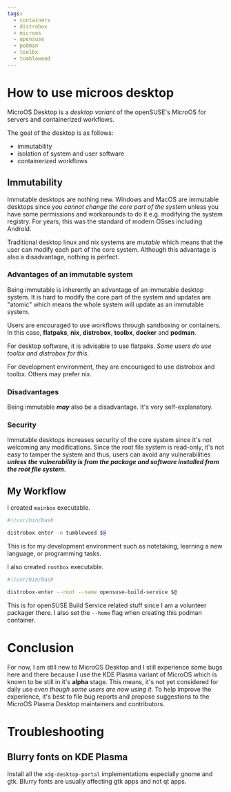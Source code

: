 ```yaml
---
tags:
  - containers
  - distrobox
  - microos
  - opensuse
  - podman
  - toolbx
  - tumbleweed
---
```



# How to use microos desktop

MicroOS Desktop is a _desktop variant_ of the openSUSE's MicroOS for servers and containerized workflows.

The goal of the desktop is as follows:

- immutability
- isolation of system and user software
- containerized workflows

## Immutability

Immutable desktops are nothing new. Windows and MacOS are immutable desktops since _you cannot
change the core part of the system_ unless you have some permissions and workarounds to do it e.g.
modifying the system registry. For years, this was the standard of modern OSses including Android.

Traditional desktop linux and nix systems are *mutable* which means that the user can modify
each part of the core system. Although this advantage is also a disadvantage, nothing is perfect.

### Advantages of an immutable system

Being immutable is inherently an advantage of an immutable desktop system. It is hard to
modify the core part of the system and updates are "atomic" which means the whole system
will update as an immutable system. 

Users are encouraged to use workflows through sandboxing or containers. In this case, **flatpaks**,
**nix**, **distrobox**, **toolbx**, **docker** and **podman**.

For desktop software, it is advisable to use flatpaks. _Some users do use toolbx and distrobox for this_.

For development environment, they are encouraged to use distrobox and toolbx. Others may prefer nix.

### Disadvantages

Being immutable ***may*** also be a disadvantage. It's very self-explanatory.

### Security

Immutable desktops increases security of the core system since it's not welcoming any modifications.
Since the root file system is read-only, it's not easy to tamper the system and thus, users
can avoid any vulnerabilities ***unless the vulnerability is from the package and software installed 
from the root file system***.

## My Workflow

I created `mainbox` executable.

```bash
#!/usr/bin/bash

distrobox enter -n tumbleweed $@
```

This is for my development environment such as notetaking, learning a new language, or programming tasks.

I also created `rootbox` executable.

```bash
#!/usr/bin/bash

distrobox-enter --root --name opensuse-build-service $@
```

This is for openSUSE Build Service related stuff since I am a volunteer packager there. I also set
the `--home` flag when creating this podman container.

# Conclusion

For now, I am still new to MicroOS Desktop and I still experience some bugs here and there because
I use the KDE Plasma variant of MicroOS which is known to be still in it's **alpha** stage. This
means, it's not yet considered for daily use _even though some users are now using it_. To help
improve the experience, it's best to file bug reports and propose suggestions to the MicroOS
Plasma Desktop maintainers and contributors.

# Troubleshooting

## Blurry fonts on KDE Plasma

Install all the `xdg-desktop-portal` implementations especially gnome and gtk. Blurry fonts are usually affecting
gtk apps and not qt apps.




